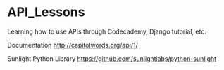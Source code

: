 # API_Lessons
Learning how to use APIs through Codecademy, Django tutorial, etc.

Documentation http://capitolwords.org/api/1/

Sunlight Python Library https://github.com/sunlightlabs/python-sunlight
